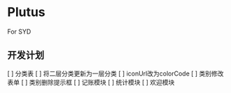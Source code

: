# Plutus
For SYD

## 开发计划
[ ] 分类表
  [ ] 将二层分类更新为一层分类
  [ ] iconUrl改为colorCode
[ ] 类别修改表单
[ ] 类别删除提示框
[ ] 记账模块
[ ] 统计模块
[ ] 欢迎模块
